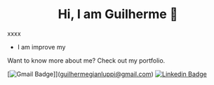 <h1 align="center">Hi, I am Guilherme  👋</h1>

xxxx

* I am improve my

Want to know more about me? Check out my portfolio.

[![Gmail Badge]([https://img.shields.io/badge/Gmail-D14836?style=for-the-badge&logo=gmail&logoColor=white)]](guilhermegianluppi@gmail.com)  [![Linkedin Badge](https://img.shields.io/badge/LinkedIn-0077B5?style=for-the-badge&logo=linkedin&logoColor=white)](https://www.linkedin.com/in/guilherme-gianluppi-moura-264b43207/)



